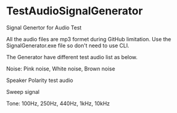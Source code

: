 # TestAudioSignalGenerator
Signal Genertor for Audio Test

All the audio files are mp3 formet during GitHub limitation. Use the SignalGenerator.exe file so don't need to use CLI.

The Generator have different test audio list as below.

  Noise: Pink noise, White noise, Brown noise

  Speaker Polarity test audio

  Sweep signal

  Tone: 100Hz, 250Hz, 440Hz, 1kHz, 10kHz
